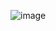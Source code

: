![image](https://github.com/anjiladhikari/React-Journey/assets/21165474/546be1e8-2892-414f-a5ab-16e4b42bf1d9)

